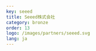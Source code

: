 ```yaml
---
key: seeed
title: Seeed株式会社
category: bronze
order: 13
logo: /images/partners/seeed.svg
lang: ja
---
```

